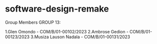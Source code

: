 # software-design-remake
Group Members GROUP 13:

1.Glen Omondo - COM/B/01-00102/2023
2.Ambrose Gedion - COM/B/01-00123/2023
3.Musiza Lauson Nadala - COM/B/01-00131/2023
